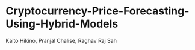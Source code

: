# Cryptocurrency-Price-Forecasting-Using-Hybrid-Models
Kaito Hikino, Pranjal Chalise, Raghav Raj Sah
